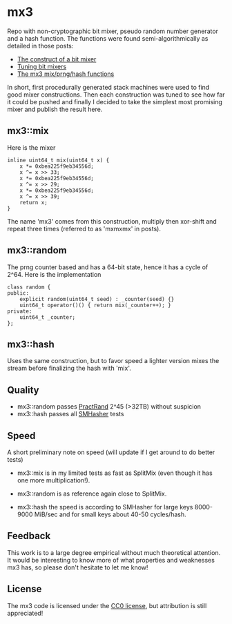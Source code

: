 # mx3
Repo with non-cryptographic bit mixer, pseudo random number generator and a hash function. The functions were found semi-algorithmically as detailed in those posts:

* [The construct of a bit mixer](http://jonkagstrom.com/bit-mixer-construction/index.html)
* [Tuning bit mixers](http://jonkagstrom.com/tuning-bit-mixers/index.html)
* [The mx3 mix/prng/hash functions](http://jonkagstrom.com/mx3/index.html)

In short, first procedurally generated stack machines were used to find good mixer constructions. Then each construction was tuned to see how far it could be pushed and finally I decided to take the simplest most promising mixer and publish the result here.

## mx3::mix

Here is the mixer

    inline uint64_t mix(uint64_t x) {
        x *= 0xbea225f9eb34556d;
        x ^= x >> 33;
        x *= 0xbea225f9eb34556d;
        x ^= x >> 29;
        x *= 0xbea225f9eb34556d;
        x ^= x >> 39;
        return x;
    }

The name 'mx3' comes from this construction, multiply then xor-shift and repeat three times (referred to as 'mxmxmx' in posts).

## mx3::random

The prng counter based and has a 64-bit state, hence it has a cycle of 2^64. Here is the implementation

    class random {
    public:
        explicit random(uint64_t seed) : _counter(seed) {}
        uint64_t operator()() { return mix(_counter++); }
    private:
        uint64_t _counter;
    };
    

## mx3::hash

Uses the same construction, but to favor speed a lighter version mixes the stream before finalizing the hash with 'mix'.

## Quality

* mx3::random passes [PractRand](http://pracrand.sourceforge.net/) 2^45 (>32TB) without suspicion
* mx3::hash passes all [SMHasher](https://github.com/rurban/smhasher) tests

## Speed

A short preliminary note on speed (will update if I get around to do better tests)

* mx3::mix is in my limited tests as fast as SplitMix (even though it has one more multiplication!).

* mx3::random is as reference again close to SplitMix.

* mx3::hash the speed is according to SMHasher for large keys 8000-9000 MiB/sec and for small keys about 40-50 cycles/hash.

## Feedback

This work is to a large degree empirical without much theoretical attention. It would be interesting to know more of what properties and weaknesses mx3 has, so please don't hesitate to let me know!

## License

The mx3 code is licensed under the [CC0 license](https://creativecommons.org/share-your-work/public-domain/cc0/), but attribution is still appreciated!
